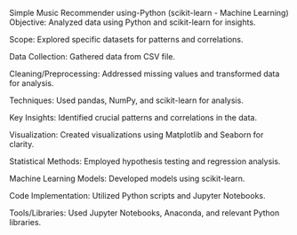 Simple Music Recommender using-Python (scikit-learn - Machine Learning)
Objective: Analyzed data using Python and scikit-learn for insights.

Scope: Explored specific datasets for patterns and correlations.

Data Collection: Gathered data from CSV file.

Cleaning/Preprocessing: Addressed missing values and transformed data for analysis.

Techniques: Used pandas, NumPy, and scikit-learn for analysis.

Key Insights: Identified crucial patterns and correlations in the data.

Visualization: Created visualizations using Matplotlib and Seaborn for clarity.

Statistical Methods: Employed hypothesis testing and regression analysis.

Machine Learning Models: Developed models using scikit-learn.

Code Implementation: Utilized Python scripts and Jupyter Notebooks.

Tools/Libraries: Used Jupyter Notebooks, Anaconda, and relevant Python libraries.
